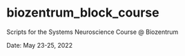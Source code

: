 # biozentrum_block_course

Scripts for the Systems Neuroscience Course @ Biozentrum

Date: May 23-25, 2022
